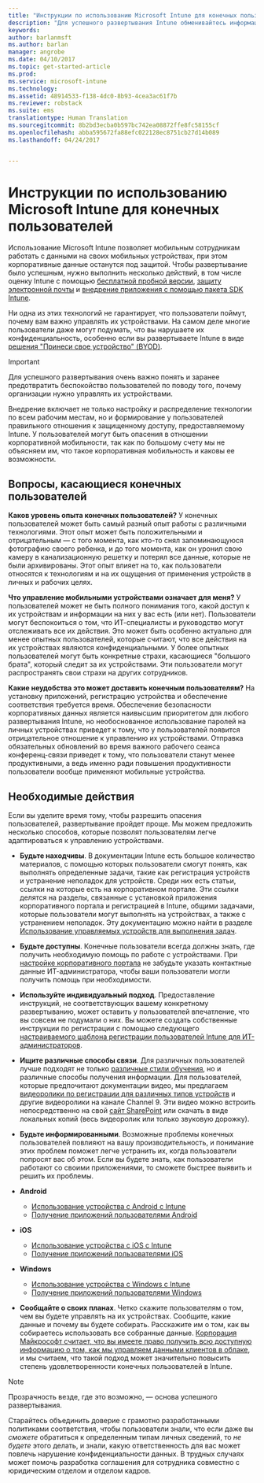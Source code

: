 ```yaml
---
title: "Инструкции по использованию Microsoft Intune для конечных пользователей | Microsoft Intune"
description: "Для успешного развертывания Intune обменивайтесь информацией с конечными пользователями."
keywords: 
author: barlanmsft
ms.author: barlan
manager: angrobe
ms.date: 04/10/2017
ms.topic: get-started-article
ms.prod: 
ms.service: microsoft-intune
ms.technology: 
ms.assetid: 48914533-f138-4dc0-8b93-4cea3ac61f7b
ms.reviewer: robstack
ms.suite: ems
translationtype: Human Translation
ms.sourcegitcommit: 8b2bd3ecba0b597bc742ea08872ffe8fc58155cf
ms.openlocfilehash: abba595672fa88efc022128ec8751cb27d14b089
ms.lasthandoff: 04/24/2017


---
```


# <a name="how-to-educate-your-end-users-about-microsoft-intune"></a>Инструкции по использованию Microsoft Intune для конечных пользователей

Использование Microsoft Intune позволяет мобильным сотрудникам работать с данными на своих мобильных устройствах, при этом корпоративные данные останутся под защитой. Чтобы развертывание было успешным, нужно выполнить несколько действий, в том числе оценку Intune с помощью [бесплатной пробной версии](/Intune/Understand/mobile-device-management-trial-guide-microsoft-intune), [защиту электронной почты](https://docs.microsoft.com/intune/understand-explore/common-ways-to-use-intune#protecting-your-on-premises-email-and-data-so-it-can-be-safely-accessed-by-mobile-devices) и [внедрение приложения с помощью пакета SDK Intune](/intune/develop/intune-app-sdk).

Ни одна из этих технологий не гарантирует, что пользователи поймут, почему вам важно управлять их устройствами. На самом деле многие пользователи даже могут подумать, что вы нарушаете их конфиденциальность, особенно если вы развертываете Intune в виде [решения "Принеси свое устройство" (BYOD)](/enterprise-mobility-security/solutions/byod-design-considerations-guide).

> [!Important]
> Для успешного развертывания очень важно понять и заранее предотвратить беспокойство пользователей по поводу того, почему организации нужно управлять их устройствами.

Внедрение включает не только настройку и распределение технологии по всем рабочим местам, но и формирование у пользователей правильного отношения к защищенному доступу, предоставляемому Intune. У пользователей могут быть опасения в отношении корпоративной мобильности, так как по большому счету мы не объясняем им, что такое корпоративная мобильность и каковы ее возможности.

## <a name="things-to-consider-about-your-end-users"></a>Вопросы, касающиеся конечных пользователей

__Каков уровень опыта конечных пользователей?__ У конечных пользователей может быть самый разный опыт работы с различными технологиями. Этот опыт может быть положительными и отрицательным — с того момента, как кто-то снял запоминающуюся фотографию своего ребенка, и до того момента, как он уронил свою камеру в канализационную решетку и потерял все данные, которые не были архивированы. Этот опыт влияет на то, как пользователи относятся к технологиям и на их ощущения от применения устройств в личных и рабочих целях.

__Что управление мобильными устройствами означает для меня?__ У пользователей может не быть полного понимания того, какой доступ к их устройствам и информации на них у вас есть (или нет). Пользователи могут беспокоиться о том, что ИТ-специалисты и руководство могут отслеживать все их действия. Это может быть особенно актуально для менее опытных пользователей, которые считают, что все действия на их устройствах являются конфиденциальными. У более опытных пользователей могут быть конкретные страхи, касающиеся "большого брата", который следит за их устройствами. Эти пользователи могут распространять свои страхи на других сотрудников.

__Какие неудобства это может доставить конечным пользователям?__ На установку приложений, регистрацию устройства и обеспечение соответствия требуется время. Обеспечение безопасности корпоративных данных является наивысшим приоритетом для любого развертывания Intune, но необоснованное использование паролей на личных устройствах приведет к тому, что у пользователей появится отрицательное отношение к управлению их устройствами. Отправка обязательных обновлений во время важного рабочего сеанса конференц-связи приведет к тому, что пользователи станут менее продуктивными, а ведь именно ради повышения продуктивности пользователи вообще применяют мобильные устройства.

## <a name="things-you-should-do"></a>Необходимые действия

Если вы уделите время тому, чтобы разрешить опасения пользователей, развертывание пройдет проще. Мы можем предложить несколько способов, которые позволят пользователям легче адаптироваться к управлению устройствами.

* __Будьте находчивы__. В документации Intune есть большое количество материалов, с помощью которых пользователи смогут понять, как выполнять определенные задачи, такие как регистрация устройств и устранение неполадок для устройств. Среди них есть статьи, ссылки на которые есть на корпоративном портале. Эти ссылки делятся на разделы, связанные с установкой приложения корпоративного портала и регистрацией в Intune, общими задачами, которые пользователи могут выполнять на устройствах, а также с устранением неполадок. Эту документацию можно найти в разделе [Использование управляемых устройств для выполнения задач](/Intune/EndUser/use-managed-devices-to-get-work-done).

* __Будьте доступны__. Конечные пользователи всегда должны знать, где получить необходимую помощь по работе с устройствами. При [настройке корпоративного портала](/Intune/get-started/start-with-a-paid-subscription-to-microsoft-intune-step-7) не забудьте указать контактные данные ИТ-администратора, чтобы ваши пользователи могли получить помощь при необходимости.

* __Используйте индивидуальный подход__. Предоставление инструкций, не соответствующих вашему конкретному развертыванию, может оставить у пользователей впечатление, что вы совсем не подумали о них. Вы можете создать собственные инструкции по регистрации с помощью следующего [настраиваемого шаблона регистрации пользователей Intune для ИТ-администраторов](https://gallery.technet.microsoft.com/office/Intune-End-User-Enrollment-3a0c9b0c).

* __Ищите различные способы связи__. Для различных пользователей лучше подходят не только [различные стили обучения](https://www.umassd.edu/dss/resources/facultystaff/howtoteachandaccommodate/howtoaccommodatedifferentlearningstyles/), но и различные способы получения информации. Для пользователей, которые предпочитают документации видео, мы предлагаем [видеоролики по регистрации для различных типов устройств](https://channel9.msdn.com/Series/IntuneEnrollment) и другие видеоролики на канале Channel 9. Эти видео можно встроить непосредственно на свой [сайт SharePoint](https://support.office.com/article/Embed-a-video-from-Office-365-Video-59e19984-c34e-4be8-889b-f6fa93910581) или скачать в виде локальных копий (весь видеоролик или только звуковую дорожку).

* __Будьте информированными__. Возможные проблемы конечных пользователей повлияют на вашу производительность, и понимание этих проблем поможет легче устранить их, когда пользователи попросят вас об этом. Если вы будете знать, как пользователи работают со своими приложениями, то сможете быстрее выявить и решить их проблемы.

* **Android**
  * [Использование устройства с Android с Intune](https://docs.microsoft.com/Intune/EndUser/using-your-android-device-with-intune)
  * [Получение приложений пользователями Android](how-your-android-users-get-their-apps.md)

* **iOS**
  * [Использование устройства с iOS с Intune](https://docs.microsoft.com/intune-user-help/using-your-ios-or-macos-device-with-intune)
  * [Получение приложений пользователями iOS](how-your-ios-users-get-their-apps.md)

* **Windows**
  * [Использование устройства с Windows с Intune](https://docs.microsoft.com/Intune/EndUser/using-your-windows-device-with-intune)
  * [Получение приложений пользователями Windows](how-your-windows-users-get-their-apps.md)

* __Сообщайте о своих планах__. Четко скажите пользователям о том, чем вы будете управлять на их устройствах. Сообщите, какие данные и почему вы будете собирать. Расскажите им о том, как вы собираетесь использовать все собранные данные. [Корпорация Майкрософт считает, что вы имеете право получить всю доступную информацию о том, как мы управляем данными клиентов в облаке](https://www.microsoft.com/trustcenter/about/transparency), и мы считаем, что такой подход может значительно повысить степень удовлетворенности конечных пользователей в Intune.

>[!Note]
> Прозрачность везде, где это возможно, — основа успешного развертывания.

Старайтесь объединить доверие с грамотно разработанными политиками соответствия, чтобы пользователи знали, что если даже вы *сможете* обратиться к определенным типам личных сведений, то *не будете* этого делать, и знали, какую ответственность для вас может повлечь нарушение конфиденциальности данных. В трудных случаях может помочь разработка соглашения для сотрудника совместно с юридическим отделом и отделом кадров.

